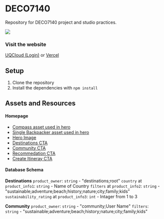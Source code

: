 # DECO7140

Repository for DECO7140 project and studio practices.

![](https://media4.giphy.com/media/v1.Y2lkPTc5MGI3NjExdGE2MHg2anRrdnhxMnQyaTFndnBmbnN6bGpvcXYxczh5ZTU1bnc4NSZlcD12MV9naWZzX3NlYXJjaCZjdD1n/aNqEFrYVnsS52/200.webp)

### Visit the website

[UQCloud (Login)](https://deco7140-9476f1e5.uqcloud.net/)
or
[Vercel](https://deco-7140.vercel.app/)

## Setup

1. Clone the repository
2. Install the dependencies with `npm install`

## Assets and Resources

#### Homepage

- [Compass asset used in hero](https://www.shutterstock.com/nb/image-vector/compass-icons-set-vector-vectors-2468768179)
- [Single Backpacker asset used in hero](https://www.shutterstock.com/nb/image-vector/single-backpacker-traveler-hiker-bring-bag-2503906333)
- [Hero Image](https://www.shutterstock.com/nb/image-photo/travel-travelwoman-solo-traveling-alonedigital-nomadbleisurework-2508261587)
- [Destinations CTA](https://www.shutterstock.com/nb/image-photo/person-walking-grassy-hill-mountains-under-2474842457)
- [Community CTA](https://www.shutterstock.com/nb/image-photo/man-waiting-his-son-rappels-down-1023960841)
- [Recommedation CTA](https://www.shutterstock.com/nb/image-photo/traveler-woman-relaxing-on-swing-above-2130878285)
- [Create Itineray CTA](https://www.shutterstock.com/nb/image-photo/saving-money-investment-future-senior-adult-2495629229)

#### Database Schema

**Destinations**
`product_owner`: `string` - "destinations;root"
`country` at `product_info1`: `string` - Name of Country
`filters` at `product_info2`: `string` - "sustainable;adventure;beach;history;nature;city;family;kids"
`sustainability_rating` at `product_info3`: `int` - Intager from 1 to 3

**Community**
`product_owner`: `string` - "community;User Name"
`filters`: `string` - "sustainable;adventure;beach;history;nature;city;family;kids"
